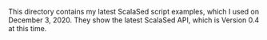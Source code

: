 This directory contains my latest ScalaSed script examples, which I used on December 3, 2020. They show the latest ScalaSed API, which is Version 0.4 at this time.

